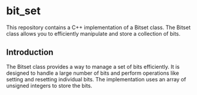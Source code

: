 # bit_set

This repository contains a C++ implementation of a Bitset class. The Bitset class allows you to efficiently manipulate and store a collection of bits.

## Introduction

The Bitset class provides a way to manage a set of bits efficiently.
It is designed to handle a large number of bits and perform operations like setting and resetting individual bits. 
The implementation uses an array of unsigned integers to store the bits.
